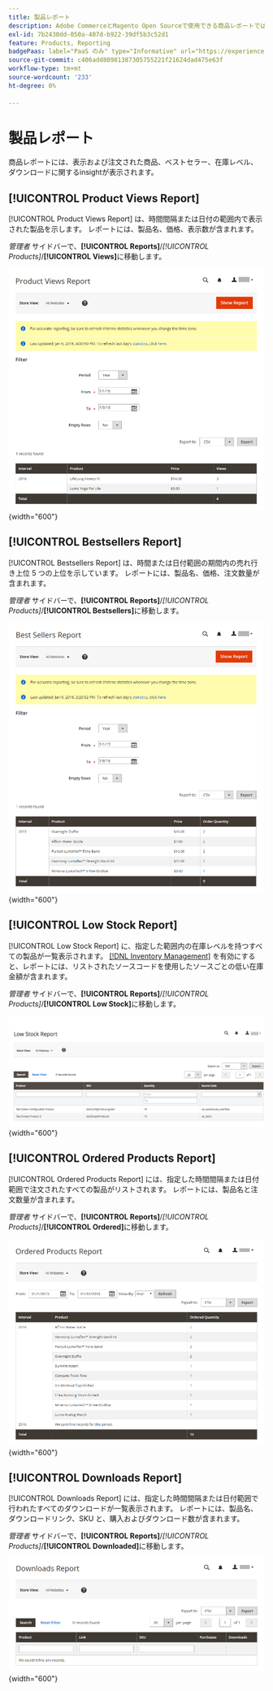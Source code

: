 ```yaml
---
title: 製品レポート
description: Adobe CommerceとMagento Open Sourceで使用できる商品レポートでは、表示および注文された商品、ベストセラー、在庫レベル、ダウンロードに関するinsightを提供します。
exl-id: 7b2430dd-050a-407d-b922-39df5b3c52d1
feature: Products, Reporting
badgePaas: label="PaaS のみ" type="Informative" url="https://experienceleague.adobe.com/ja/docs/commerce/user-guides/product-solutions" tooltip="Adobe Commerce on Cloud プロジェクト（Adobeが管理する PaaS インフラストラクチャ）およびオンプレミスプロジェクトにのみ適用されます。"
source-git-commit: c406add80981387305755221f21624dad475e63f
workflow-type: tm+mt
source-wordcount: '233'
ht-degree: 0%

---
```


# 製品レポート

商品レポートには、表示および注文された商品、ベストセラー、在庫レベル、ダウンロードに関するinsightが表示されます。

## [!UICONTROL Product Views Report]

[!UICONTROL Product Views Report] は、時間間隔または日付の範囲内で表示された製品を示します。 レポートには、製品名、価格、表示数が含まれます。

_管理者_ サイドバーで、**[!UICONTROL Reports]**/_[!UICONTROL Products]_/**[!UICONTROL Views]**&#x200B;に移動します。

![&#x200B; 製品表示レポート &#x200B;](./assets/product-views.png){width="600"}

## [!UICONTROL Bestsellers Report]

[!UICONTROL Bestsellers Report] は、時間または日付範囲の期間内の売れ行き上位 5 つの上位を示しています。 レポートには、製品名、価格、注文数量が含まれます。

_管理者_ サイドバーで、**[!UICONTROL Reports]**/_[!UICONTROL Products]_/**[!UICONTROL Bestsellers]**&#x200B;に移動します。

![&#x200B; ベストセラーのレポート &#x200B;](./assets/bestsellers.png){width="600"}

## [!UICONTROL Low Stock Report]

[!UICONTROL Low Stock Report] に、指定した範囲内の在庫レベルを持つすべての製品が一覧表示されます。 [[!DNL Inventory Management]](../inventory-management/introduction.md) を有効にすると、レポートには、リストされたソースコードを使用したソースごとの低い在庫金額が含まれます。

_管理者_ サイドバーで、**[!UICONTROL Reports]**/_[!UICONTROL Products]_/**[!UICONTROL Low Stock]**&#x200B;に移動します。

![&#x200B; 低在庫報告書 &#x200B;](./assets/low-stock.png){width="600"}

## [!UICONTROL Ordered Products Report]

[!UICONTROL Ordered Products Report] には、指定した時間間隔または日付範囲で注文されたすべての製品がリストされます。 レポートには、製品名と注文数量が含まれます。

_管理者_ サイドバーで、**[!UICONTROL Reports]**/_[!UICONTROL Products]_/**[!UICONTROL Ordered]**&#x200B;に移動します。

![&#x200B; 注文商品レポート &#x200B;](./assets/products-ordered.png){width="600"}

## [!UICONTROL Downloads Report]

[!UICONTROL Downloads Report] には、指定した時間間隔または日付範囲で行われたすべてのダウンロードが一覧表示されます。 レポートには、製品名、ダウンロードリンク、SKU と、購入およびダウンロード数が含まれます。

_管理者_ サイドバーで、**[!UICONTROL Reports]**/_[!UICONTROL Products]_/**[!UICONTROL Downloaded]**&#x200B;に移動します。

![&#x200B; ダウンロードレポート &#x200B;](./assets/downloads.png){width="600"}
